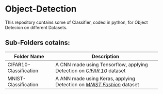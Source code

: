 # __Object-Detection__

This repository contains some of Classifier,  coded in python, for Object Detecion on different Datasets.

## __Sub-Folders cotains__:

Folder Name  | Description
------------ | -------------
CIFAR10-Classification | A CNN made using Tensorflow, applying Detection on *[CIFAR 10](https://www.cs.toronto.edu/~kriz/cifar.html)* dataset
MNIST-Classification | A ANN made using Keras, applying Detection on *[MNIST Fashion](https://www.tensorflow.org/datasets/catalog/fashion_mnist)* dataset

